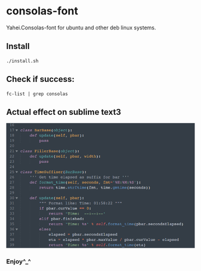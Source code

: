 # consolas-font
Yahei.Consolas-font for ubuntu and other deb linux systems.  

## Install
```
./install.sh
```

## Check if success:
```
fc-list | grep consolas
```


## Actual effect on sublime text3
![Image text](https://github.com/alexloser/consolas-font/blob/master/screenshot.png)


### Enjoy^_^

